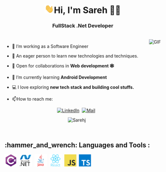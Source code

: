 # <h1 align="center"> <img src="https://raw.githubusercontent.com/ABSphreak/ABSphreak/master/gifs/Hi.gif" width="30px">Hi, I'm Sareh 👩‍💻</h1>
<h3 align="center">FullStack .Net Developer</h3>

<br>

<img align="right" height="270px" alt="GIF" src="https://camo.githubusercontent.com/5ff9182d12e799168a3bb67b88df7388ae08ede3/68747470733a2f2f6d69726f2e6d656469756d2e636f6d2f6d61782f3837352f312a7164415731546a434e353768316c6275757a766368672e676966" />

- 🔭 I’m working as a Software Engineer

- 🌱 An eager person to learn new technologies and techniques.

- 🤝 Open for collaborations in **Web development 🕸️**

- 📱 I’m currently learning **Android Development**

- 💻 I love exploring **new tech stack and building cool stuffs.**

- 📫How to reach me: 
<p align="center">
<a href="https://www.linkedin.com/in/sareh-jalalizad"><img src="https://img.shields.io/badge/linkedin-%230077B5.svg?&style=for-the-badge&logo=linkedin&logoColor=white" alt="LinkedIn" height="30"/></a>&nbsp;
<a href="mailto:sarehj@kth.se"><img src="https://img.shields.io/badge/mail-%23D14836.svg?&style=for-the-badge&logo=gmail&logoColor=white" alt="Mail" height="30"/></a>&nbsp;
</p>

<p align= "center"><img src="https://komarev.com/ghpvc/?username=Sarehj&label=Profile%20views&color=0e75b6&style=flat" alt="Sarehj" /></p>


<br>


<h2><b>:hammer_and_wrench: Languages and Tools :</b></h2>

<div>
<img src="https://github.com/devicons/devicon/blob/master/icons/csharp/csharp-original.svg" title="Csharp" alt="csharp" width="40" height="40"/>&nbsp;
<img src="https://github.com/devicons/devicon/blob/master/icons/dot-net/dot-net-original-wordmark.svg" title="dotnet" alt="dotnet" width="40" height="40"/>&nbsp;
<img src="https://github.com/devicons/devicon/blob/master/icons/java/java-original-wordmark.svg" title="Java" alt="Java" width="40" height="40"/>&nbsp;
 <img src="https://github.com/devicons/devicon/blob/master/icons/react/react-original-wordmark.svg" title="React" alt="React" width="40" height="40"/>&nbsp;
 <img src="https://github.com/devicons/devicon/blob/master/icons/javascript/javascript-original.svg" title="JavaScript" alt="JavaScript" width="40" height="40"/>&nbsp;
  <img src="https://github.com/devicons/devicon/blob/master/icons/typescript/typescript-original.svg" title="typescript" alt="typescript" width="40" height="40"/>&nbsp;
  


</div>





